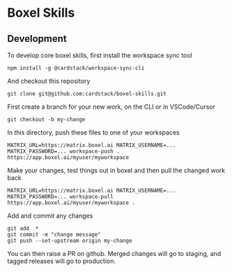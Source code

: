 # Boxel Skills

## Development

To develop core boxel skills, first install the workspace sync tool

    npm install -g @cardstack/workspace-sync-cli

And checkout this repository

    git clone git@github.com:cardstack/boxel-skills.git

First create a branch for your new work, on the CLI or in VSCode/Cursor 

    git checkout -b my-change

In this directory, push these files to one of your workspaces

    MATRIX_URL=https://matrix.boxel.ai MATRIX_USERNAME=... MATRIX_PASSWORD=... workspace-push . https://app.boxel.ai/myuser/myworkspace

Make your changes, test things out in boxel and then pull the changed work back

    MATRIX_URL=https://matrix.boxel.ai MATRIX_USERNAME=... MATRIX_PASSWORD=... workspace-pull https://app.boxel.ai/myuser/myworkspace . 

Add and commit any changes

    git add  *
    git commit -m "change message"
    git push --set-upstream origin my-change


You can then raise a PR on github. Merged changes will go to staging, and tagged releases will go to production.

